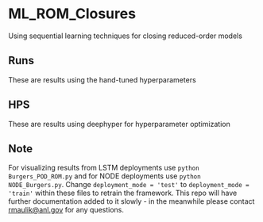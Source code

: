 # ML_ROM_Closures
Using sequential learning techniques for closing reduced-order models

## Runs
These are results using the hand-tuned hyperparameters

## HPS
These are results using deephyper for hyperparameter optimization

## Note
For visualizing results from LSTM deployments use `python Burgers_POD_ROM.py` and for NODE deployments use `python NODE_Burgers.py`. Change `deployment_mode = 'test'` to `deployment_mode = 'train'` within these files to retrain the framework. This repo will have further documentation added to it slowly - in the meanwhile please contact rmaulik@anl.gov for any questions.
